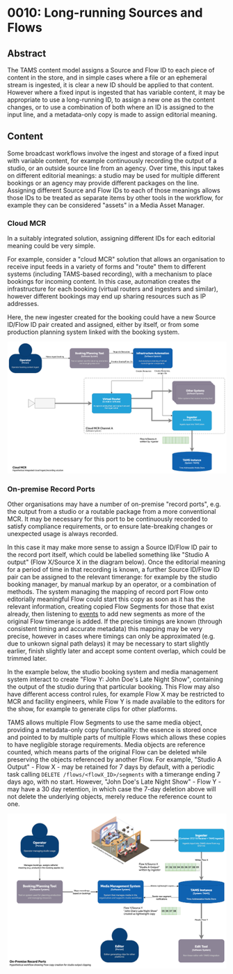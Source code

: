 # 0010: Long-running Sources and Flows

## Abstract

The TAMS content model assigns a Source and Flow ID to each piece of content in the store, and in simple cases where a file or an ephemeral stream is ingested, it is clear a new ID should be applied to that content.
However where a fixed input is ingested that has variable content, it may be appropriate to use a long-running ID, to assign a new one as the content changes, or to use a combination of both where an ID is assigned to the input line, and a metadata-only copy is made to assign editorial meaning.

## Content

Some broadcast workflows involve the ingest and storage of a fixed input with variable content, for example continuously recording the output of a studio, or an outside source line from an agency.
Over time, this input takes on different editorial meanings: a studio may be used for multiple different bookings or an agency may provide different packages on the line.
Assigning different Source and Flow IDs to each of those meanings allows those IDs to be treated as separate items by other tools in the workflow, for example they can be considered "assets" in a Media Asset Manager.

### Cloud MCR

In a suitably integrated solution, assigning different IDs for each editorial meaning could be very simple.

For example, consider a "cloud MCR" solution that allows an organisation to receive input feeds in a variety of forms and "route" them to different systems (including TAMS-based recording), with a mechanism to place bookings for incoming content.
In this case, automation creates the infrastructure for each booking (virtual routers and ingesters and similar), however different bookings may end up sharing resources such as IP addresses.

Here, the new ingester created for the booking could have a new Source ID/Flow ID pair created and assigned, either by itself, or from some production planning system linked with the booking system.

![Diagram showing a hypothetical Cloud MCR that receives Flows and routes them to a recorder, managed by a booking system](./images/0010-long-running-sources-and-flows-fig1-cloud-mcr.png)

### On-premise Record Ports

Other organisations may have a number of on-premise "record ports", e.g. the output from a studio or a routable package from a more conventional MCR.
It may be necessary for this port to be continuously recorded to satisfy compliance requirements, or to ensure late-breaking changes or unexpected usage is always recorded.

In this case it may make more sense to assign a Source ID/Flow ID pair to the record port itself, which could be labelled something like "Studio A output" (Flow X/Source X in the diagram below).
Once the editorial meaning for a period of time in that recording is known, a further Source ID/Flow ID pair can be assigned to the relevant timerange: for example by the studio booking manager, by manual markup by an operator, or a combination of methods.
The system managing the mapping of record port Flow onto editorially meaningful Flow could start this copy as soon as it has the relevant information, creating copied Flow Segments for those that exist already, then listening to [events](https://github.com/bbc/tams/tree/main?tab=readme-ov-file#events-from-the-api) to add new segments as more of the original Flow timerange is added.
If the precise timings are known (through consistent timing and accurate metadata) this mapping may be very precise, however in cases where timings can only be approximated (e.g. due to unkown signal path delays) it may be necessary to start slightly earlier, finish slightly later and accept some content overlap, which could be trimmed later.

In the example below, the studio booking system and media management system interact to create "Flow Y: John Doe's Late Night Show", containing the output of the studio during that particular booking.
This Flow may also have different access control rules, for example Flow X may be restricted to MCR and facility engineers, while Flow Y is made available to the editors for the show, for example to generate clips for other platforms.

TAMS allows multiple Flow Segments to use the same media object, providing a metadata-only copy functionality: the essence is stored once and pointed to by multiple parts of multiple Flows which allows these copies to have negligible storage requirements.
Media objects are reference counted, which means parts of the original Flow can be deleted while preserving the objects referenced by another Flow.
For example, "Studio A Output" - Flow X - may be retained for 7 days by default, with a periodic task calling `DELETE /flows/<flowX_ID>/segments` with a timerange ending 7 days ago, with no start.
However, "John Doe's Late Night Show" - Flow Y - may have a 30 day retention, in which case the 7-day deletion above will not delete the underlying objects, merely reduce the reference count to one.

![Diagram showing a hypothetical studio record system, that generates new Flows for each booking](./images/0010-long-running-sources-and-flows-fig2-on-prem-rec.png)
